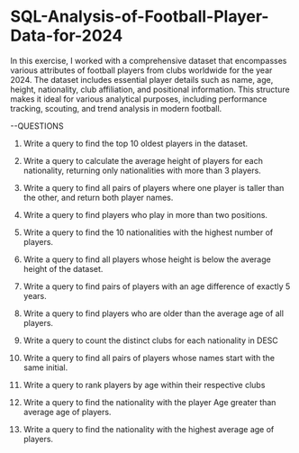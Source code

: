 # SQL-Analysis-of-Football-Player-Data-for-2024
In this exercise, I worked with a comprehensive dataset that encompasses various attributes of football players from clubs worldwide for the year 2024. The dataset includes essential player details such as name, age, height, nationality, club affiliation, and positional information. This structure makes it ideal for various analytical purposes, including performance tracking, scouting, and trend analysis in modern football. 

--QUESTIONS 

1.	Write a query to find the top 10 oldest players in the dataset.

2.	Write a query to calculate the average height of players for each nationality, returning only nationalities with more than 3 players.

3.	Write a query to find all pairs of players where one player is taller than the other, and return both player names.

4.	Write a query to find players who play in more than two positions.

5.	Write a query to find the 10 nationalities with the highest number of players.

6.	Write a query to find all players whose height is below the average height of the dataset.

7.	Write a query to find pairs of players with an age difference of exactly 5 years.

8.	Write a query to find players who are older than the average age of all players.

9.	Write a query to count the distinct clubs for each nationality in DESC

10.	Write a query to find all pairs of players whose names start with the same initial.

11.	Write a query to rank players by age within their respective clubs

12.	Write a query to find the nationality with the player Age greater than average age of players.

13.	Write a query to find the nationality with the highest average age of players.

